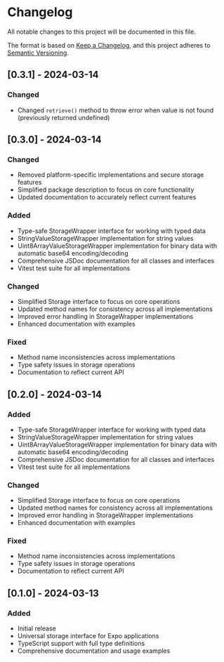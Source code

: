 # Changelog

All notable changes to this project will be documented in this file.

The format is based on [Keep a Changelog](https://keepachangelog.com/en/1.0.0/),
and this project adheres to [Semantic Versioning](https://semver.org/spec/v2.0.0.html).

## [0.3.1] - 2024-03-14

### Changed
- Changed `retrieve()` method to throw error when value is not found (previously returned undefined)

## [0.3.0] - 2024-03-14

### Changed
- Removed platform-specific implementations and secure storage features
- Simplified package description to focus on core functionality
- Updated documentation to accurately reflect current features

### Added
- Type-safe StorageWrapper interface for working with typed data
- StringValueStorageWrapper implementation for string values
- Uint8ArrayValueStorageWrapper implementation for binary data with automatic base64 encoding/decoding
- Comprehensive JSDoc documentation for all classes and interfaces
- Vitest test suite for all implementations

### Changed
- Simplified Storage interface to focus on core operations
- Updated method names for consistency across all implementations
- Improved error handling in StorageWrapper implementations
- Enhanced documentation with examples

### Fixed
- Method name inconsistencies across implementations
- Type safety issues in storage operations
- Documentation to reflect current API

## [0.2.0] - 2024-03-14

### Added
- Type-safe StorageWrapper interface for working with typed data
- StringValueStorageWrapper implementation for string values
- Uint8ArrayValueStorageWrapper implementation for binary data with automatic base64 encoding/decoding
- Comprehensive JSDoc documentation for all classes and interfaces
- Vitest test suite for all implementations

### Changed
- Simplified Storage interface to focus on core operations
- Updated method names for consistency across all implementations
- Improved error handling in StorageWrapper implementations
- Enhanced documentation with examples

### Fixed
- Method name inconsistencies across implementations
- Type safety issues in storage operations
- Documentation to reflect current API

## [0.1.0] - 2024-03-13

### Added
- Initial release
- Universal storage interface for Expo applications
- TypeScript support with full type definitions
- Comprehensive documentation and usage examples
